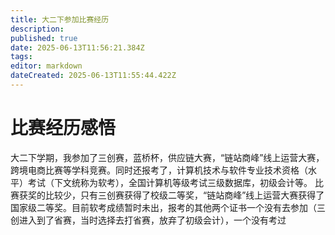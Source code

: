 ```yaml
---
title: 大二下参加比赛经历
description: 
published: true
date: 2025-06-13T11:56:21.384Z
tags: 
editor: markdown
dateCreated: 2025-06-13T11:55:44.422Z
---
```


# 比赛经历感悟

  大二下学期，我参加了三创赛，蓝桥杯，供应链大赛，“链站商峰”线上运营大赛，跨境电商比赛等学科竞赛。同时还报考了，计算机技术与软件专业技术资格（水平）考试（下文统称为软考），全国计算机等级考试三级数据库，初级会计等。
  比赛获奖的比较少，只有三创赛获得了校级二等奖，“链站商峰”线上运营大赛获得了国家级二等奖。目前软考成绩暂时未出，报考的其他两个证书一个没有去参加（三创进入到了省赛，当时选择去打省赛，放弃了初级会计），一个没有考过